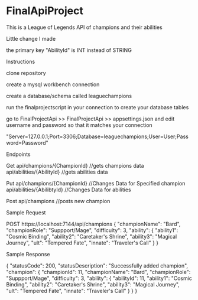 # FinalApiProject
This is a League of Legends API of champions and their abilities

Little change I made

the primary key "AbilityId" is INT instead of STRING

Instructions

clone repository

create a mysql workbench connection

create a database/schema called leaguechampions

run the finalprojectscript in your connection to create your database tables

go to FinalProjectApi >> FinalProjectApi >> appsettings.json and edit username and password so that it matches your connection

"Server=127.0.0.1;Port=3306;Database=leaguechampions;User=User;Password=Password"

Endpoints

  Get api/champions/{ChampionId} //gets champions data
      api/abilities/{AbilityId} //gets abilities data
      
  Put api/champions/{ChampionId} //Changes Data for Specified champion
      api/abilities/{AbilibtyId} //Changes Data for abilities
  
  Post api/champions //posts new champion

Sample Request

POST https://localhost:7144/api/champions
{
    "championName": "Bard",
    "championRole": "Suppport/Mage",
    "difficulty": 3,
    "ability": {
        "ability1": "Cosmic Binding",
        "ability2": "Caretaker's Shrine",
        "ability3": "Magical Journey",
        "ult": "Tempered Fate",
        "innate": "Traveler's Call"
    }
}

Sample Response

{
    "statusCode": 200,
    "statusDescription": "Successfully added champion",
    "champion": {
        "championId": 11,
        "championName": "Bard",
        "championRole": "Suppport/Mage",
        "difficulty": 3,
        "ability": {
            "abilityId": 11,
            "ability1": "Cosmic Binding",
            "ability2": "Caretaker's Shrine",
            "ability3": "Magical Journey",
            "ult": "Tempered Fate",
            "innate": "Traveler's Call"
        }
    }
}


